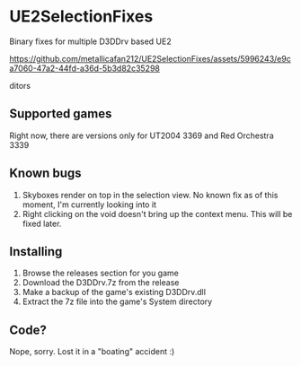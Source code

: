 # UE2SelectionFixes
Binary fixes for multiple D3DDrv based UE2

https://github.com/metallicafan212/UE2SelectionFixes/assets/5996243/e9ca7060-47a2-44fd-a36d-5b3d82c35298

ditors

## Supported games
Right now, there are versions only for UT2004 3369 and Red Orchestra 3339

## Known bugs
1. Skyboxes render on top in the selection view. No known fix as of this moment, I'm currently looking into it
2. Right clicking on the void doesn't bring up the context menu. This will be fixed later.

## Installing
1. Browse the releases section for you game
2. Download the D3DDrv.7z from the release
3. Make a backup of the game's existing D3DDrv.dll
4. Extract the 7z file into the game's System directory

## Code?
Nope, sorry. Lost it in a "boating" accident :)
